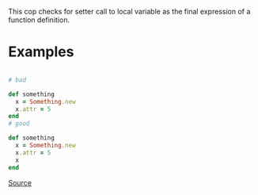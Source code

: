 
This cop checks for setter call to local variable as the final
expression of a function definition.

# Examples

```ruby

# bad

def something
  x = Something.new
  x.attr = 5
end
# good

def something
  x = Something.new
  x.attr = 5
  x
end
```

[Source](http://www.rubydoc.info/gems/rubocop/RuboCop/Cop/Lint/UselessSetterCall)